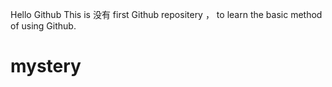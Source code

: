 Hello Github
This is 没有 first Github repositery ， to learn the basic method of using Github.
 # mystery
